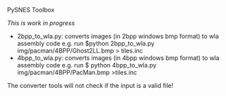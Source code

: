 PySNES Toolbox

*This is work in progress*
  
- 2bpp_to_wla.py:
   converts images (in 2bpp windows bmp format) to wla assembly code
   e.g. run $python 2bpp_to_wla.py img/pacman/4BPP/Ghost2LL.bmp > tiles.inc
- 4bpp_to_wla.py:
   converts images (in 4bpp windows bmp format) to wla assembly code
   e.g. run $ python 4bpp_to_wla.py img/pacman/4BPP/PacMan.bmp >tiles.inc

The converter tools will not check if the input is a valid file!
